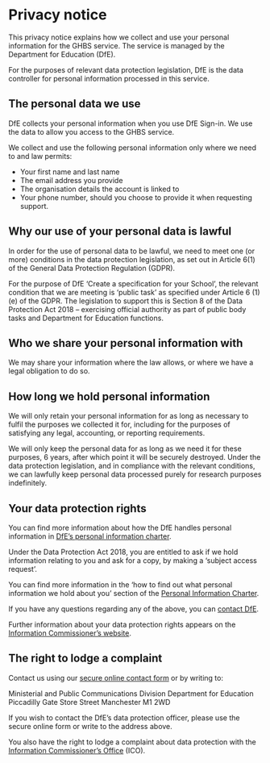 # **Privacy notice**

This privacy notice explains how we collect and use your personal information for the GHBS service. The service is managed by the Department for Education (DfE).

For the purposes of relevant data protection legislation, DfE is the data controller for personal information processed in this service.

## **The personal data we use**

DfE collects your personal information when you use DfE Sign-in. We use the data to allow you access to the GHBS service.

We collect and use the following personal information only where we need to and law permits:

- Your first name and last name
- The email address you provide
- The organisation details the account is linked to
- Your phone number, should you choose to provide it when requesting support.

## **Why our use of your personal data is lawful**

In order for the use of personal data to be lawful, we need to meet one (or more) conditions in the data protection legislation, as set out in Article 6(1) of the General Data Protection Regulation (GDPR).

For the purpose of DfE ‘Create a specification for your School’, the relevant condition that we are meeting is ‘public task’ as specified under Article 6 (1)(e) of the GDPR. The legislation to support this is Section 8 of the Data Protection Act 2018 – exercising official authority as part of public body tasks and Department for Education functions.

## **Who we share your personal information with**

We may share your information where the law allows, or where we have a legal obligation to do so.

## **How long we hold personal information**

We will only retain your personal information for as long as necessary to fulfil the purposes we collected it for, including for the purposes of satisfying any legal, accounting, or reporting requirements.

We will only keep the personal data for as long as we need it for these purposes, 6 years, after which point it will be securely destroyed. Under the data protection legislation, and in compliance with the relevant conditions, we can lawfully keep personal data processed purely for research purposes indefinitely.

## **Your data protection rights**

You can find more information about how the DfE handles personal information in [DfE’s personal information charter](https://www.gov.uk/government/organisations/department-for-education/about/personal-information-charter).

Under the Data Protection Act 2018, you are entitled to ask if we hold information relating to you and ask for a copy, by making a ‘subject access request’.

You can find more information in the ‘how to find out what personal information we hold about you’ section of the [Personal Information Charter](https://www.gov.uk/government/organisations/department-for-education/about/personal-information-charter#how-to-find-out-what-personal-information-we-hold-about-you).

If you have any questions regarding any of the above, you can [contact DfE](https://www.gov.uk/contact-dfe).

Further information about your data protection rights appears on the [Information Commissioner’s website](https://ico.org.uk/your-data-matters/).

## **The right to lodge a complaint**

Contact us using our [secure online contact form](https://form.education.gov.uk/service/Contact-the-Department-for-Education) or by writing to:

Ministerial and Public Communications Division
Department for Education
Piccadilly Gate
Store Street
Manchester
M1 2WD

If you wish to contact the DfE’s data protection officer, please use the secure online form or write to the address above.

You also have the right to lodge a complaint about data protection with the [Information Commissioner’s Office](https://ico.org.uk/make-a-complaint/) (ICO).
